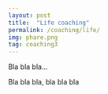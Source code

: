 ```yaml
---
layout: post
title:  "Life coaching"
permalink: /coaching/life/
img: phare.png
tag: coaching3
---
```

Bla bla bla...

Bla bla bla, bla bla bla
